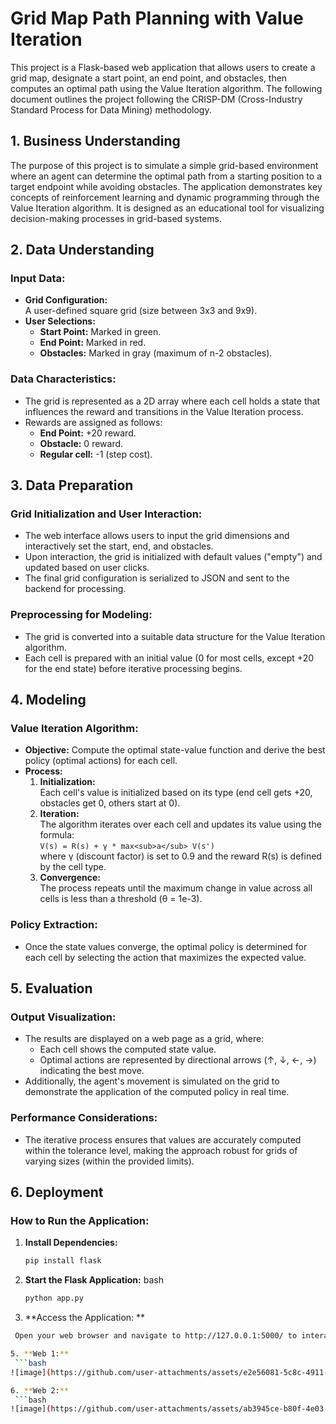 # Grid Map Path Planning with Value Iteration

This project is a Flask-based web application that allows users to create a grid map, designate a start point, an end point, and obstacles, then computes an optimal path using the Value Iteration algorithm. The following document outlines the project following the CRISP-DM (Cross-Industry Standard Process for Data Mining) methodology.

## 1. Business Understanding

The purpose of this project is to simulate a simple grid-based environment where an agent can determine the optimal path from a starting position to a target endpoint while avoiding obstacles. The application demonstrates key concepts of reinforcement learning and dynamic programming through the Value Iteration algorithm. It is designed as an educational tool for visualizing decision-making processes in grid-based systems.

## 2. Data Understanding

### Input Data:
- **Grid Configuration:**  
  A user-defined square grid (size between 3x3 and 9x9).  
- **User Selections:**  
  - **Start Point:** Marked in green.  
  - **End Point:** Marked in red.  
  - **Obstacles:** Marked in gray (maximum of n-2 obstacles).

### Data Characteristics:
- The grid is represented as a 2D array where each cell holds a state that influences the reward and transitions in the Value Iteration process.
- Rewards are assigned as follows:
  - **End Point:** +20 reward.
  - **Obstacle:** 0 reward.
  - **Regular cell:** -1 (step cost).

## 3. Data Preparation

### Grid Initialization and User Interaction:
- The web interface allows users to input the grid dimensions and interactively set the start, end, and obstacles.
- Upon interaction, the grid is initialized with default values ("empty") and updated based on user clicks.
- The final grid configuration is serialized to JSON and sent to the backend for processing.

### Preprocessing for Modeling:
- The grid is converted into a suitable data structure for the Value Iteration algorithm.
- Each cell is prepared with an initial value (0 for most cells, except +20 for the end state) before iterative processing begins.

## 4. Modeling

### Value Iteration Algorithm:
- **Objective:** Compute the optimal state-value function and derive the best policy (optimal actions) for each cell.
- **Process:**
  1. **Initialization:**  
     Each cell's value is initialized based on its type (end cell gets +20, obstacles get 0, others start at 0).
  2. **Iteration:**  
     The algorithm iterates over each cell and updates its value using the formula:  
     `V(s) = R(s) + γ * max<sub>a</sub> V(s')`  
     where γ (discount factor) is set to 0.9 and the reward R(s) is defined by the cell type.
  3. **Convergence:**  
     The process repeats until the maximum change in value across all cells is less than a threshold (θ = 1e-3).

### Policy Extraction:
- Once the state values converge, the optimal policy is determined for each cell by selecting the action that maximizes the expected value.

## 5. Evaluation

### Output Visualization:
- The results are displayed on a web page as a grid, where:
  - Each cell shows the computed state value.
  - Optimal actions are represented by directional arrows (↑, ↓, ←, →) indicating the best move.
- Additionally, the agent's movement is simulated on the grid to demonstrate the application of the computed policy in real time.

### Performance Considerations:
- The iterative process ensures that values are accurately computed within the tolerance level, making the approach robust for grids of varying sizes (within the provided limits).

## 6. Deployment

### How to Run the Application:
1. **Install Dependencies:**
   ```bash
   pip install flask

2. **Start the Flask Application:**
bash
   ```bash
   python app.py

3. **Access the Application: **
 ```bash
  Open your web browser and navigate to http://127.0.0.1:5000/ to interact with the grid interface.

5. **Web 1:**
  ```bash
![image](https://github.com/user-attachments/assets/e2e56081-5c8c-4911-87af-a43b9e2cb800)

6. **Web 2:**
  ```bash
 ![image](https://github.com/user-attachments/assets/ab3945ce-b80f-4e03-ad04-64909f631e4a)


